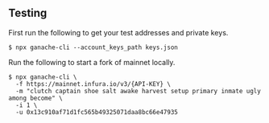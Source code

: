 ## Testing

First run the following to get your test addresses and private keys.

```
$ npx ganache-cli --account_keys_path keys.json
```

Run the following to start a fork of mainnet locally.

```
$ npx ganache-cli \
  -f https://mainnet.infura.io/v3/{API-KEY} \
  -m "clutch captain shoe salt awake harvest setup primary inmate ugly among become" \
  -i 1 \
  -u 0x13c910af71d1fc565b49325071daa8bc66e47935
```
